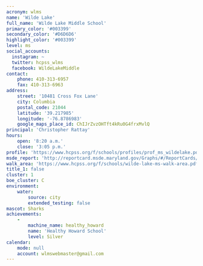 ```yaml
---
acronym: wlms
name: 'Wilde Lake'
full_name: 'Wilde Lake Middle School'
primary_color: '#003399'
secondary_color: '#D6D6D6'
highlight_color: '#003399'
level: ms
social_accounts:
  instagram: ~
  twitter: hcpss_wlms
  facebook: WildeLakeMiddle
contact:
    phone: 410-313-6957
    fax: 410-313-6963
address:
    street: '10481 Cross Fox Lane'
    city: Columbia
    postal_code: 21044
    latitude: '39.217985'
    longitude: '-76.8786983'
    google_maps_place_id: ChIJrZvzOHTft4kRu0G4frxMvlQ
principal: 'Christopher Rattay'
hours:
    open: '8:20 a.m.'
    close: '3:05 p.m.'
profile: 'https://www.hcpss.org/f/schools/profiles/prof_ms_wildelake.pdf'
msde_report: 'http://reportcard.msde.maryland.gov/Graphs/#/ReportCards/ReportCardSchool/1//1/13/0512/'
walk_area: 'https://www.hcpss.org/f/schools/wilde-lake-ms-walk-area.pdf'
title_1: false
cluster: 1
boe_cluster: C
environment:
    water:
        source: city
        extended_testing: false
mascot: Sharks
achievements:
    -
        machine_name: healthy_howard
        name: 'Healthy Howard School'
        level: Silver
calendar:
    mode: null
    account: wlmswebmaster@gmail.com
---
```

